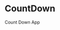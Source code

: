# CountDown
 Count Down App
          
                          
                                                                                                                                                                    
                                                                                                       
                                                                                                     
                                                                                         
                                                                             
                                                    
                                 
                       
       
  
   
